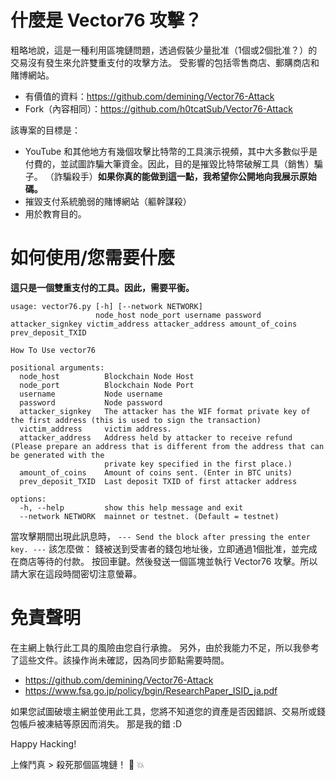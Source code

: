 # 什麼是 Vector76 攻擊？

粗略地說，這是一種利用區塊鏈問題，透過假裝少量批准（1個或2個批准？）的交易沒有發生來允許雙重支付的攻擊方法。
受影響的包括零售商店、郵購商店和賭博網站。

- 有價值的資料：https://github.com/demining/Vector76-Attack
- Fork（內容相同）：https://github.com/h0tcatSub/Vector76-Attack

該專案的目標是：

- YouTube 和其他地方有幾個攻擊比特幣的工具演示視頻，其中大多數似乎是付費的，並試圖詐騙大筆資金。因此，目的是摧毀比特幣破解工具（銷售）騙子。 （詐騙殺手）**如果你真的能做到這一點，我希望你公開地向我展示原始碼。**
- 摧毀支付系統脆弱的賭博網站（軀幹謀殺）
- 用於教育目的。

# 如何使用/您需要什麼

**這只是一個雙重支付的工具。因此，需要平衡。**

```
usage: vector76.py [-h] [--network NETWORK]
                   node_host node_port username password attacker_signkey victim_address attacker_address amount_of_coins prev_deposit_TXID

How To Use vector76

positional arguments:
  node_host          Blockchain Node Host
  node_port          Blockchain Node Port
  username           Node username
  password           Node password
  attacker_signkey   The attacker has the WIF format private key of the first address (this is used to sign the transaction)
  victim_address     victim address.
  attacker_address   Address held by attacker to receive refund (Please prepare an address that is different from the address that can be generated with the
                     private key specified in the first place.)
  amount_of_coins    Amount of coins sent. (Enter in BTC units)
  prev_deposit_TXID  Last deposit TXID of first attacker address

options:
  -h, --help         show this help message and exit
  --network NETWORK  mainnet or testnet. (Default = testnet)
```


當攻擊期間出現此訊息時，
```--- Send the block after pressing the enter key. ---```
該怎麼做：
錢被送到受害者的錢包地址後，立即通過1個批准，並完成在商店等待的付款。
按回車鍵。然後發送一個區塊並執行 Vector76 攻擊。所以請大家在這段時間密切注意螢幕。


# 免責聲明

在主網上執行此工具的風險由您自行承擔。
另外，由於我能力不足，所以我參考了這些文件。該操作尚未確認，因為同步節點需要時間。
- https://github.com/demining/Vector76-Attack
- https://www.fsa.go.jp/policy/bgin/ResearchPaper_ISID_ja.pdf

如果您試圖破壞主網並使用此工具，您將不知道您的資產是否因錯誤、交易所或錢包帳戶被凍結等原因而消失。
那是我的錯 :D


Happy Hacking!


上條鬥真 > 殺死那個區塊鏈！ 👊  💥 